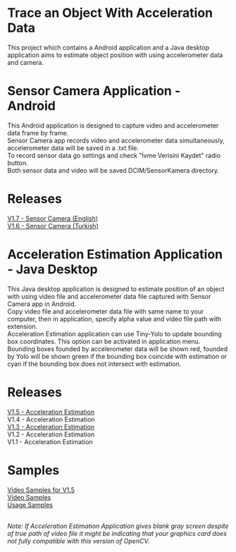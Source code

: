 # Trace an Object With Acceleration Data
This project which contains a Android application and a Java desktop application aims to estimate object position with using accelerometer data and camera.<br>

# Sensor Camera Application - Android
This Android application is designed to capture video and accelerometer data frame by frame.<br>
Sensor Camera app records video and accelerometer data simultaneously, accelerometer data will be saved in a .txt file.<br>
To record sensor data go settings and check "İvme Verisini Kaydet" radio button. <br>
Both sensor data and video will be saved DCIM/SensorKamera directory.<br>

# Releases
[V1.7 - Sensor Camera (English)](https://drive.google.com/open?id=1DnfzCJbWb9iaORXxlb3FyJdIUfJ5njcf)<br>
[V1.6 - Sensor Camera (Turkish)](https://drive.google.com/open?id=1xVmTH_aDI4J3eaT37w13Md8cpjObl-hc)

# Acceleration Estimation Application - Java Desktop
This Java desktop application is designed to estimate position of an object with using video file and accelerometer data file captured with Sensor Camera app in Android.<br>
Copy video file and accelerometer data file with same name to your computer, then in application, specify alpha value and video file path with extension.<br>
Acceleration Estimation application can use Tiny-Yolo to update bounding box coordinates. This option can be activated in application menu.<br>
Bounding boxes founded by accelerometer data will be shown red, founded by Yolo will be shown green if the bounding box coincide with estimation or cyan if the bounding box does not intersect with estimation.<br>

# Releases
[V1.5 - Acceleration Estimation](https://drive.google.com/file/d/10I4cRoAPrNxKbYjQPxBPip8OtNbs3BhN/view?usp=sharing)<br>
V1.4 - Acceleration Estimation<br>
[V1.3 - Acceleration Estimation](https://drive.google.com/open?id=1BpGrXyRXiHQfDalwu3vSQT2xMHMJDDY9)<br>
V1.2 - Acceleration Estimation<br>
V1.1 - Acceleration Estimation

# Samples
[Video Samples for V1.5](https://drive.google.com/file/d/1k6Fp2bTy_7pMkYJggb7h1VEjG1-Z7VZy/view?usp=sharing)<br>
[Video Samples](https://drive.google.com/open?id=1PKtGLsmNJqkDpbaXovzigSYElGIMpiez)<br>
[Usage Samples](https://drive.google.com/open?id=15TVBRzGi_MRuwwZEocUp0MUSng2NXFtV)<br>
<br>

<i>Note: If Acceleration Estimation Application gives blank gray screen despite of true path of video file it might be indicating that your graphics card does not fully compatible with this version of OpenCV.</i>
